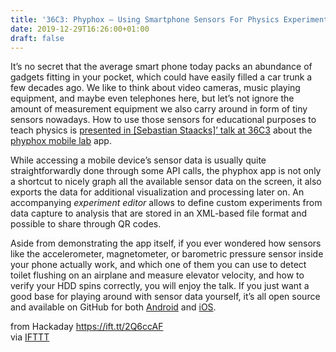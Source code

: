 ```yaml
---
title: '36C3: Phyphox – Using Smartphone Sensors For Physics Experiments'
date: 2019-12-29T16:26:00+01:00
draft: false
---
```


It’s no secret that the average smart phone today packs an abundance of gadgets fitting in your pocket, which could have easily filled a car trunk a few decades ago. We like to think about video cameras, music playing equipment, and maybe even telephones here, but let’s not ignore the amount of measurement equipment we also carry around in form of tiny sensors nowadays. How to use those sensors for educational purposes to teach physics is [presented in \[Sebastian Staacks\]’ talk at 36C3](https://media.ccc.de/v/36c3-11195-phyphox_using_smartphone_sensors_for_physics_experiments) about the [phyphox mobile lab](https://phyphox.org/) app.

While accessing a mobile device’s sensor data is usually quite straightforwardly done through some API calls, the phyphox app is not only a shortcut to nicely graph all the available sensor data on the screen, it also exports the data for additional visualization and processing later on. An accompanying _experiment editor_ allows to define custom experiments from data capture to analysis that are stored in an XML-based file format and possible to share through QR codes.

Aside from demonstrating the app itself, if you ever wondered how sensors like the accelerometer, magnetometer, or barometric pressure sensor inside your phone actually work, and which one of them you can use to detect toilet flushing on an airplane and measure elevator velocity, and how to verify your HDD spins correctly, you will enjoy the talk. If you just want a good base for playing around with sensor data yourself, it’s all open source and available on GitHub for both [Android](https://github.com/Staacks/phyphox-android) and [iOS](https://github.com/Staacks/phyphox-ios).

  
  
from Hackaday https://ift.tt/2Q6ccAF  
via [IFTTT](https://ifttt.com/?ref=da&site=blogger)
